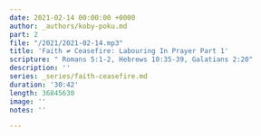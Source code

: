 ```yaml
---
date: 2021-02-14 00:00:00 +0000
author: _authors/koby-poku.md
part: 2
file: "/2021/2021-02-14.mp3"
title: 'Faith ≠ Ceasefire: Labouring In Prayer Part 1'
scripture: " Romans 5:1-2, Hebrews 10:35-39, Galatians 2:20"
description: ''
series: _series/faith-ceasefire.md
duration: '30:42'
length: 36845630
image: ''
notes: ''

---
```

